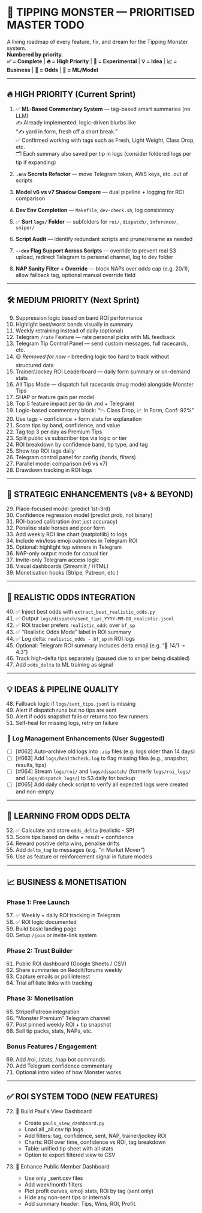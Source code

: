 # 🧠 TIPPING MONSTER — PRIORITISED MASTER TODO

A living roadmap of every feature, fix, and dream for the Tipping Monster system.  
**Numbered by priority.**  
**✅ = Complete** | **🔥 = High Priority** | **🧪 = Experimental** | **💡 = Idea** | **📈 = Business** | **🔁 = Odds** | **🧠 = ML/Model**

---

## 🔥 HIGH PRIORITY (Current Sprint)

1. ✅ **ML-Based Commentary System** — tag-based smart summaries (no LLM)  
   ✍️ Already implemented: logic-driven blurbs like  
   “✍️ yard in form, fresh off a short break.”  
   ✅ Confirmed working with tags such as Fresh, Light Weight, Class Drop, etc.  
   🗂️ Each summary also saved per tip in logs (consider foldered logs per tip if expanding)

2. **`.env` Secrets Refactor** — move Telegram token, AWS keys, etc. out of scripts

3. **Model v6 vs v7 Shadow Compare** — dual pipeline + logging for ROI comparison

4. **Dev Env Completion** — `Makefile`, `dev-check.sh`, log consistency

5. ✅ **Sort `logs/` Folder** — subfolders for `roi/`, `dispatch/`, `inference/`, `sniper/`

6. **Script Audit** — identify redundant scripts and prune/rename as needed

7. **`--dev` Flag Support Across Scripts** — override to prevent real S3 upload, redirect Telegram to personal channel, log to dev folder

8. **NAP Sanity Filter + Override** — block NAPs over odds cap (e.g. 20/1), allow fallback tag, optional manual override field

---

## 🛠️ MEDIUM PRIORITY (Next Sprint)

9. Suppression logic based on band ROI performance  
10. Highlight best/worst bands visually in summary  
11. Weekly retraining instead of daily (optional)  
12. Telegram `/rate` Feature — rate personal picks with ML feedback  
13. Telegram Tip Control Panel — send custom messages, full racecards, etc.  
14. 🟡 *Removed for now* – breeding logic too hard to track without structured data  
15. Trainer/Jockey ROI Leaderboard — daily form summary or on-demand stats  
16. All Tips Mode — dispatch full racecards (mug mode) alongside Monster Tips  
17. SHAP or feature gain per model  
18. Top 5 feature impact per tip (in .md + Telegram)  
19. Logic-based commentary block: “📉 Class Drop, 📈 In Form, Conf: 92%”  
20. Use tags + confidence + form stats for explanation  
21. Score tips by band, confidence, and value  
22. Tag top 3 per day as Premium Tips  
23. Split public vs subscriber tips via logic or tier  
24. ROI breakdown by confidence band, tip type, and tag  
25. Show top ROI tags daily  
26. Telegram control panel for config (bands, filters)  
27. Parallel model comparison (v6 vs v7)  
28. Drawdown tracking in ROI logs

---

## 🔭 STRATEGIC ENHANCEMENTS (v8+ & BEYOND)

29. Place-focused model (predict 1st–3rd)  
30. Confidence regression model (predict prob, not binary)  
31. ROI-based calibration (not just accuracy)  
32. Penalise stale horses and poor form  
33. Add weekly ROI line chart (matplotlib) to logs  
34. Include win/loss emoji outcomes in Telegram ROI  
35. Optional: highlight top winners in Telegram  
36. NAP-only output mode for casual tier  
37. Invite-only Telegram access logic  
38. Visual dashboards (Streamlit / HTML)  
39. Monetisation hooks (Stripe, Patreon, etc.)

---

## 🔁 REALISTIC ODDS INTEGRATION

40. ✅ Inject best odds with `extract_best_realistic_odds.py`  
41. ✅ Output `logs/dispatch/sent_tips_YYYY-MM-DD_realistic.jsonl`
42. ✅ ROI tracker prefers `realistic_odds` over `bf_sp`  
43. ✅ “Realistic Odds Mode” label in ROI summary  
44. ✅ Log delta: `realistic_odds - bf_sp` in ROI logs  
45. Optional: Telegram ROI summary includes delta emoji (e.g. “💸 14/1 ➝ 4.3”)  
46. Track high-delta tips separately (paused due to sniper being disabled)  
47. Add `odds_delta` to ML training as signal

---

## 💡 IDEAS & PIPELINE QUALITY

48. Fallback logic if `logs/sent_tips.jsonl` is missing  
49. Alert if dispatch runs but no tips are sent  
50. Alert if odds snapshot fails or returns too few runners  
51. Self-heal for missing logs, retry on failure

### 🧼 Log Management Enhancements (User Suggested)

* [ ] [#062] Auto-archive old logs into `.zip` files (e.g. logs older than 14 days)
* [ ] [#063] Add `logs/healthcheck.log` to flag missing files (e.g., snapshot, results, tips)
* [ ] [#064] Stream `logs/roi/` and `logs/dispatch/` (formerly `logs/roi_logs/` and `logs/dispatch_logs/`) to S3 daily for backup
* [ ] [#065] Add daily check script to verify all expected logs were created and non-empty

---

## 🧠 LEARNING FROM ODDS DELTA

52. ✅ Calculate and store `odds_delta` (realistic - SP)  
53. Score tips based on delta + result + confidence  
54. Reward positive delta wins, penalise drifts  
55. Add `delta_tag` to messages (e.g. “🔥 Market Mover”)  
56. Use as feature or reinforcement signal in future models

---

## 📈 BUSINESS & MONETISATION

### Phase 1: Free Launch
57. ✅ Weekly + daily ROI tracking in Telegram  
58. ✅ ROI logic documented  
59. Build basic landing page  
60. Setup `/join` or invite-link system

### Phase 2: Trust Builder
61. Public ROI dashboard (Google Sheets / CSV)  
62. Share summaries on Reddit/forums weekly  
63. Capture emails or poll interest  
64. Trial affiliate links with tracking

### Phase 3: Monetisation
65. Stripe/Patreon integration  
66. “Monster Premium” Telegram channel  
67. Post pinned weekly ROI + tip snapshot  
68. Sell tip packs, stats, NAPs, etc.

### Bonus Features / Engagement
69. Add /roi, /stats, /nap bot commands  
70. Add Telegram confidence commentary  
71. Optional intro video of how Monster works

---

## ✅ ROI SYSTEM TODO (NEW FEATURES)

72. 🔨 Build Paul's View Dashboard  
    - Create `pauls_view_dashboard.py`
    - Load all _all.csv tip logs
    - Add filters: tag, confidence, sent, NAP, trainer/jockey ROI
    - Charts: ROI over time, confidence vs ROI, tag breakdown
    - Table: unified tip sheet with all stats
    - Option to export filtered view to CSV

73. 🎯 Enhance Public Member Dashboard  
    - Use only _sent.csv files  
    - Add week/month filters  
    - Plot profit curves, emoji stats, ROI by tag (sent only)  
    - Hide any non-sent tips or internals  
    - Add summary header: Tips, Wins, ROI, Profit.
